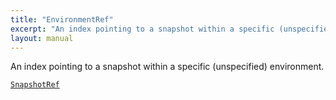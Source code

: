 ```yaml
---
title: "EnvironmentRef"
excerpt: "An index pointing to a snapshot within a specific (unspecified) environment."
layout: manual
---
```


An index pointing to a snapshot within a specific (unspecified) environment.

[`SnapshotRef`](/docs/kcl/types/SnapshotRef)









